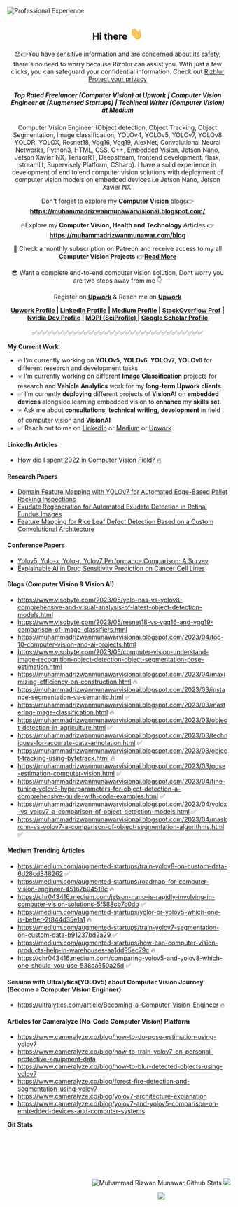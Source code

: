 ![Professional Experience](https://user-images.githubusercontent.com/62513924/209214270-846e7951-de68-42cb-9414-9a99d6535d1f.gif)

<div align="center">
<h2> Hi there <img src="https://github.com/ABSphreak/ABSphreak/blob/master/gifs/Hi.gif" width="30px"></h2>

😟👉You have sensitive information and are concerned about its safety, there's no need to worry because Rizblur can assist you. With just a few clicks, you can safeguard your confidential information. Check out <a href="https://muhammadrizwanmunawarvisionai.blogspot.com/p/blur-your-image.html">Rizblur Protect your privacy </a>
 
##### **Top Rated Freelancer (Computer Vision) at Upwork | Computer Vision Engineer at (Augmented Startups) | Techincal Writer (Computer Vision) at Medium**
Computer Vision Engineer (Object detection, Object Tracking, Object Segmentation, Image classification, YOLOv4, YOLOv5, YOLOv7, YOLOv8 YOLOR, YOLOX, Resnet18, Vgg16, Vgg19, AlexNet, Convolutional Neural Networks, Python3, HTML, CSS, C++, Embedded Vision, Jetson Nano, Jetson Xavier NX, TensorRT, Deepstream, frontend development, flask, streamlit, Supervisely Platform, CSharp). I have a solid experience in development of end to end computer vision solutions with deployment of computer vision models on embedded devices i.e Jetson Nano, Jetson Xavier NX. 
 
 Don't forget to explore my <b>Computer Vision</b> blogs👉
 <b>https://muhammadrizwanmunawarvisionai.blogspot.com/</b>
 
 🔥Explore my **Computer Vision, Health and Technology** Articles 👉
 <b>https://muhammadrizwanmunawar.com/blog</b>
 
 🤩 Check a monthly subscription on Patreon and receive access to my all **Computer Vision Projects** 👉<b><a href="https://patreon.com/MuhammadRizwanMunawarWork?utm_medium=clipboard_copy&utm_source=copyLink&utm_campaign=creatorshare_creator&utm_content=join_link">Read More</a></b>

😎 Want a complete end-to-end computer vision solution, Dont worry you are two steps away from me 👇
 
 Register on <b><a href="https://www.upwork.com/signup/create-account/client_contact_freelancer?ciphertext=~0113b0ca61867c1652&BYOC">Upwork</a></b> & Reach me on <b><a href="https://www.upwork.com/freelancers/~0113b0ca61867c1652">Upwork</a></b>
 
<b><a href="https://www.upwork.com/freelancers/~0113b0ca61867c1652"> Upwork Profile </a> | <a href = "https://www.linkedin.com/in/muhammadrizwanmunawar/">LinkedIn Profile</a> | <a href= "https://chr043416.medium.com/">Medium Profile</a> | <a href = "https://stackoverflow.com/users/13109683/muhammad-rizwan-munawar">StackOverflow Prof</a> | <a href="https://forums.developer.nvidia.com/u/muhammadrizwanmunawar/"> Nvidia Dev Profile</a> | 
 <a href="https://sciprofiles.com/profile/muhammadrizwanmunawar"> MDPI (SciProfile) </a> | <a href="https://scholar.google.com/citations?user=r3hkNdoAAAAJ"> Google Scholar Profile </a></b><br><br>
✅✅✅✅✅✅✅✅✅✅✅✅✅✅✅✅✅✅✅✅✅✅✅✅✅✅✅✅✅✅✅✅✅

</div> 



<b> **My Current Work**</b>
- 🔥 I’m currently working on 𝐘𝐎𝐋𝐎𝐯𝟓, 𝐘𝐎𝐋𝐎𝐯𝟔, 𝐘𝐎𝐋𝐎𝐯𝟕, 𝐘𝐎𝐋𝐎𝐯𝟖 for different research and development tasks.
- ⭐ I'm currently working on different 𝐈𝐦𝐚𝐠𝐞 𝐂𝐥𝐚𝐬𝐬𝐢𝐟𝐢𝐜𝐚𝐭𝐢𝐨𝐧 projects for research and 𝐕𝐞𝐡𝐢𝐜𝐥𝐞 𝐀𝐧𝐚𝐥𝐲𝐭𝐢𝐜𝐬 work for my 𝐥𝐨𝐧𝐠-𝐭𝐞𝐫𝐦 𝐔𝐩𝐰𝐨𝐫𝐤 𝐜𝐥𝐢𝐞𝐧𝐭𝐬.
- ✅ I’m currently 𝐝𝐞𝐩𝐥𝐨𝐲𝐢𝐧𝐠 different projects of 𝐕𝐢𝐬𝐢𝐨𝐧𝐀𝐈 on 𝐞𝐦𝐛𝐞𝐝𝐝𝐞𝐝 𝐝𝐞𝐯𝐢𝐜𝐞𝐬 alongside learning embedded vision to 𝐞𝐧𝐡𝐚𝐧𝐜𝐞 my 𝐬𝐤𝐢𝐥𝐥𝐬 𝐬𝐞𝐭.
- ⭐ Ask me about 𝐜𝐨𝐧𝐬𝐮𝐥𝐭𝐚𝐭𝐢𝐨𝐧𝐬, 𝐭𝐞𝐜𝐡𝐧𝐢𝐜𝐚𝐥 𝐰𝐫𝐢𝐭𝐢𝐧𝐠, 𝐝𝐞𝐯𝐞𝐥𝐨𝐩𝐦𝐞𝐧𝐭 in field of computer vision and 𝐕𝐢𝐬𝐢𝐨𝐧𝐀𝐈
- ✅ Reach out to me on <a href = "https://www.linkedin.com/in/muhammadrizwanmunawar/">LinkedIn</a> or <a href= "https://chr043416.medium.com/">Medium</a> or 
 <a href="https://www.upwork.com/freelancers/~0113b0ca61867c1652?s=1031626803146899456">Upwork</a>

 
#### LinkedIn Articles
- <a href = "https://www.linkedin.com/pulse/how-did-i-spend-2022-computer-vision-field-muhammad-rizwan-munawar/">How did I spent 2022 in Computer Vision Field? 🔥</a>

 #### Research Papers
- <a href="https://www.mdpi.com/1424-8220/22/18/6927">Domain Feature Mapping with YOLOv7 for Automated Edge-Based Pallet Racking Inspections</a>
- <a href="https://ieeexplore.ieee.org/document/9885192">Exudate Regeneration for Automated Exudate Detection in Retinal Fundus Images</a>
 - <a href="https://www.mdpi.com/2304-8158/11/23/3914">Feature Mapping for Rice Leaf Defect Detection Based on a Custom Convolutional Architecture</a>

 #### Conference Papers
- <a href="https://aircconline.com/csit/papers/vol12/csit121602.pdf">Yolov5, Yolo-x, Yolo-r, Yolov7 Performance Comparison: A Survey</a>
- <a href="https://ieeexplore.ieee.org/document/9922931">Explainable AI in Drug Sensitivity Prediction on Cancer Cell Lines</a>

#### Blogs (Computer Vision & Vision AI)
- https://www.visobyte.com/2023/05/yolo-nas-vs-yolov8-comprehensive-and-visual-analysis-of-latest-object-detection-models.html
- https://www.visobyte.com/2023/05/resnet18-vs-vgg16-and-vgg19-comparison-of-image-classifiers.html
- https://muhammadrizwanmunawarvisionai.blogspot.com/2023/04/top-10-computer-vision-and-ai-projects.html
- https://www.visobyte.com/2023/05/computer-vision-understand-image-recognition-object-detection-object-segmentation-pose-estimation.html
- https://muhammadrizwanmunawarvisionai.blogspot.com/2023/04/maximizing-efficiency-on-construction.html 🔥
- https://muhammadrizwanmunawarvisionai.blogspot.com/2023/03/instance-segmentation-vs-semantic.html ✅
- https://muhammadrizwanmunawarvisionai.blogspot.com/2023/03/mastering-image-classification.html 🔥
- https://muhammadrizwanmunawarvisionai.blogspot.com/2023/03/object-detection-in-agriculture.html ✅
- https://muhammadrizwanmunawarvisionai.blogspot.com/2023/03/techniques-for-accurate-data-annotation.html ✅
- https://muhammadrizwanmunawarvisionai.blogspot.com/2023/03/object-tracking-using-bytetrack.html 🔥
- https://muhammadrizwanmunawarvisionai.blogspot.com/2023/03/pose-estimation-computer-vision.html ✅
- https://muhammadrizwanmunawarvisionai.blogspot.com/2023/04/fine-tuning-yolov5-hyperparameters-for-object-detection-a-comprehensive-guide-with-code-examples.html ✅
- https://muhammadrizwanmunawarvisionai.blogspot.com/2023/04/yolox-vs-yolov7-a-comparison-of-object-detection-models.html ✅
- https://muhammadrizwanmunawarvisionai.blogspot.com/2023/04/maskrcnn-vs-yolov7-a-comparison-of-object-segmentation-algorithms.html ✅
 

 #### Medium Trending Articles
- https://medium.com/augmented-startups/train-yolov8-on-custom-data-6d28cd348262 ✅
- https://medium.com/augmented-startups/roadmap-for-computer-vision-engineer-45167b94518c 🔥
- https://chr043416.medium.com/jetson-nano-is-rapidly-involving-in-computer-vision-solutions-5f588cb7c0db ✅
- https://medium.com/augmented-startups/yolor-or-yolov5-which-one-is-better-2f844d35e1a1 🔥
- https://medium.com/augmented-startups/train-yolov7-segmentation-on-custom-data-b91237bd2a29 ✅
- https://medium.com/augmented-startups/how-can-computer-vision-products-help-in-warehouses-aa1dd95ec79c 🔥
- https://chr043416.medium.com/comparing-yolov5-and-yolov8-which-one-should-you-use-538ca550a25d ✅
 
#### Session with Ultralytics(YOLOv5) about Computer Vision Journey (Become a Computer Vision Enginner)
 - https://ultralytics.com/article/Becoming-a-Computer-Vision-Engineer 🔥
 
 #### Articles for Cameralyze (No-Code Computer Vision) Platform 
 - https://www.cameralyze.co/blog/how-to-do-pose-estimation-using-yolov7
 - https://www.cameralyze.co/blog/how-to-train-yolov7-on-personal-protective-equipment-data
 - https://www.cameralyze.co/blog/how-to-blur-detected-objects-using-yolov7
 - https://www.cameralyze.co/blog/forest-fire-detection-and-segmentation-using-yolov7
 - https://www.cameralyze.co/blog/yolov7-architecture-explanation
 - https://www.cameralyze.co/blog/yolov7-and-yolov5-comparison-on-embedded-devices-and-computer-systems


 
<b>**Git Stats**</b>
<div align="center" style="width: 100%; padding: 100px;">
<img src = "https://github-readme-stats.vercel.app/api?username=RizwanMunawar&include_all_commits=true&count_private=true&show_icons=true&line_height=35&title_color=FFFFFF&icon_color=38E54D&text_color=FFFFFF&border_color=2192FF&bg_color=1E90FF" alt="Muhammad Rizwan Munawar Github Stats">

   <img src="https://github-readme-stats.vercel.app/api/top-langs?username=RizwanMunawar&langs_count=4&include_all_commits=true&count_private=true&show_icons=true&line_height=35&&langs_count=3&title_color=FFFFFF&icon_color=38E54D&text_color=FFFFFF&border_color=2192FF&bg_color=1E90FF" height="255"/>
 
 ![](https://komarev.com/ghpvc/?username=RizwanMunawar&label=Visitors&color=brightgreen)
 </div>
